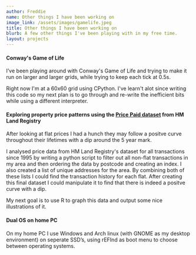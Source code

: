 ```yaml
---
author: Freddie 
name: Other things I have been working on
image_link: /assets/images/gamelife.jpeg
title: Other things I have been working on
blurb: A few other things I've been playing with in my free time.
layout: projects
---
```


#### Conway's Game of Life

I’ve been playing around with Conway's Game of Life and trying to make it run on larger and larger grids, while trying to keep each tick at 0.5s. 

Right now I'm at a 60x60 grid using CPython. I've learn't alot since writing this code so my next plan is to go through and re-write the inefficient bits while using a different interpreter. 


#### Exploring property price patterns using the [Price Paid dataset](https://www.gov.uk/government/statistical-data-sets/price-paid-data-downloads) from HM Land Registry

After looking at flat prices I had a hunch they may follow a positve curve throughout their lifetimes with a dip around the 5 year mark. 

I analysed price data from HM Land Registry's dataset for all transactions since 1995 by writing a python script to filter out all non-flat transactions in my area and then ordering the data by postcode and creating an index. I also created a list of unique addresses for the area. By combining both of these lists I could find the transaction history for each flat. After creating this final dataset I could manipulate it to find that there is indeed a positve curve with a dip. 

My next goal is to use R to graph this data and output some nice illustrations of it.

#### Dual OS on home PC
       
On my home PC I use Windows and Arch linux (with GNOME as my desktop environment) on seperate SSD’s, using rEFInd as boot menu to choose between operating systems.

